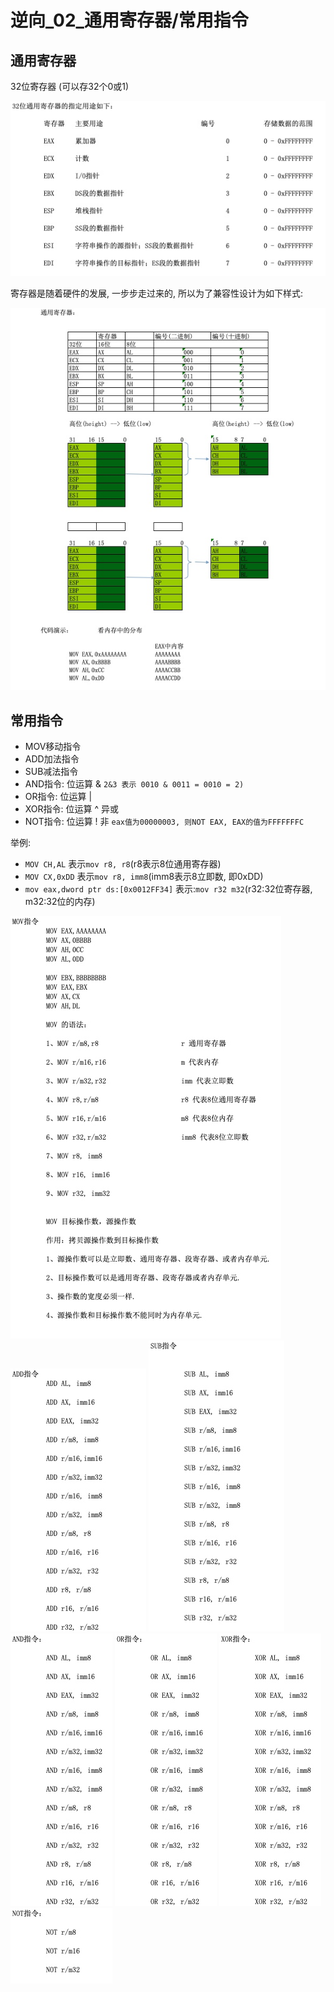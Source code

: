 # 逆向_02_通用寄存器/常用指令

## 通用寄存器

32位寄存器 (可以存32个0或1)

![32位](media/寄存器/15581096741443.jpg)

寄存器是随着硬件的发展, 一步步走过来的, 所以为了兼容性设计为如下样式: 

![w595](media/寄存器/15581109759951.jpg)


## 常用指令

- MOV移动指令
- ADD加法指令
- SUB减法指令
- AND指令: 位运算 &  `2&3 表示 0010 & 0011 = 0010 = 2)`
- OR指令:  位运算 | 
- XOR指令: 位运算 ^ 异或
- NOT指令: 位运算 ! 非 `eax值为00000003, 则NOT EAX, EAX的值为FFFFFFFC`

举例: 

- `MOV CH,AL` 表示`mov r8, r8`(r8表示8位通用寄存器)
- `MOV CX,0xDD` 表示`mov r8, imm8`(imm8表示8立即数, 即0xDD)
- `mov eax,dword ptr ds:[0x0012FF34]` 表示:`mov r32 m32`(r32:32位寄存器, m32:32位的内存)

![](media/寄存器/15581114990353.jpg)
![](media/寄存器/15581115271618.jpg)
![](media/寄存器/15581116717398.jpg)
![](media/寄存器/15581116864688.jpg)
![](media/寄存器/15581116970836.jpg)
![](media/寄存器/15581117058801.jpg)
![](media/寄存器/15581117169065.jpg)